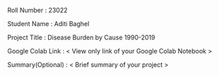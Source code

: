 Roll Number       :   23022

Student Name      :   Aditi Baghel

Project Title     :   Disease Burden by Cause 1990-2019

Google Colab Link :   < View only link of your Google Colab Notebook >

Summary(Optional) :   < Brief summary of your project >
